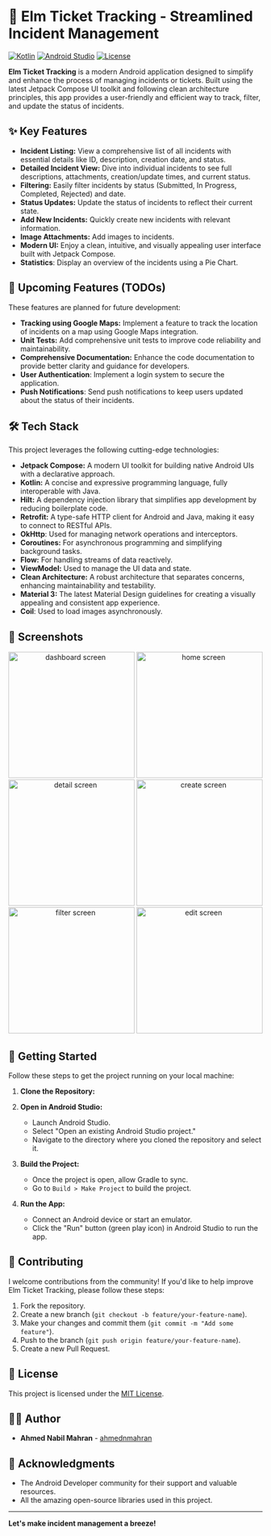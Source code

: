 # 🎫 Elm Ticket Tracking - Streamlined Incident Management

[![Kotlin](https://img.shields.io/badge/kotlin-%237F52FF.svg?style=for-the-badge&logo=kotlin&logoColor=white)](https://kotlinlang.org/)
[![Android Studio](https://img.shields.io/badge/Android%20Studio-3DDC84.svg?style=for-the-badge&logo=android-studio&logoColor=white)](https://developer.android.com/studio)
[![License](https://img.shields.io/badge/License-MIT-blue.svg)](https://opensource.org/licenses/MIT)

**Elm Ticket Tracking** is a modern Android application designed to simplify and enhance the process of managing incidents or tickets. Built using the latest Jetpack Compose UI toolkit and following clean architecture principles, this app provides a user-friendly and efficient way to track, filter, and update the status of incidents.

## ✨ Key Features

*   **Incident Listing:** View a comprehensive list of all incidents with essential details like ID, description, creation date, and status.
*   **Detailed Incident View:** Dive into individual incidents to see full descriptions, attachments, creation/update times, and current status.
*   **Filtering:** Easily filter incidents by status (Submitted, In Progress, Completed, Rejected) and date.
*   **Status Updates:** Update the status of incidents to reflect their current state.
*   **Add New Incidents:** Quickly create new incidents with relevant information.
*   **Image Attachments:** Add images to incidents.
*   **Modern UI:** Enjoy a clean, intuitive, and visually appealing user interface built with Jetpack Compose.
* **Statistics**: Display an overview of the incidents using a Pie Chart.

## 🚧 Upcoming Features (TODOs)

These features are planned for future development:

*   **Tracking using Google Maps:** Implement a feature to track the location of incidents on a map using Google Maps integration.
*   **Unit Tests:** Add comprehensive unit tests to improve code reliability and maintainability.
*   **Comprehensive Documentation:** Enhance the code documentation to provide better clarity and guidance for developers.
* **User Authentication**: Implement a login system to secure the application.
* **Push Notifications**: Send push notifications to keep users updated about the status of their incidents.

## 🛠️ Tech Stack

This project leverages the following cutting-edge technologies:

*   **Jetpack Compose:** A modern UI toolkit for building native Android UIs with a declarative approach.
*   **Kotlin:** A concise and expressive programming language, fully interoperable with Java.
*   **Hilt:** A dependency injection library that simplifies app development by reducing boilerplate code.
*   **Retrofit:** A type-safe HTTP client for Android and Java, making it easy to connect to RESTful APIs.
* **OkHttp**: Used for managing network operations and interceptors.
*   **Coroutines:** For asynchronous programming and simplifying background tasks.
*   **Flow:** For handling streams of data reactively.
* **ViewModel:** Used to manage the UI data and state.
*   **Clean Architecture:** A robust architecture that separates concerns, enhancing maintainability and testability.
*   **Material 3:** The latest Material Design guidelines for creating a visually appealing and consistent app experience.
* **Coil**: Used to load images asynchronously.

## 📱 Screenshots

<div align="center">

<img src="screenshots/dashboard.png" width="250" alt="dashboard screen"/>
<img src="screenshots/homescreen.png" width="250" alt="home screen"/>
<img src="screenshots/details.png" width="250" alt="detail screen"/>
<img src="screenshots/addNewTask.png" width="250" alt="create screen"/>
<img src="screenshots/filter.png" width="250" alt="filter screen"/>
<img src="screenshots/edit.png" width="250" alt="edit screen"/>
</div>

## 🚀 Getting Started

Follow these steps to get the project running on your local machine:

1.  **Clone the Repository:**
2.  **Open in Android Studio:**
    *   Launch Android Studio.
    *   Select "Open an existing Android Studio project."
    *   Navigate to the directory where you cloned the repository and select it.

3.  **Build the Project:**
    *   Once the project is open, allow Gradle to sync.
    *   Go to `Build > Make Project` to build the project.

4.  **Run the App:**
    *   Connect an Android device or start an emulator.
    *   Click the "Run" button (green play icon) in Android Studio to run the app.

## 🤝 Contributing

I welcome contributions from the community! If you'd like to help improve Elm Ticket Tracking, please follow these steps:

1.  Fork the repository.
2.  Create a new branch (`git checkout -b feature/your-feature-name`).
3.  Make your changes and commit them (`git commit -m "Add some feature"`).
4.  Push to the branch (`git push origin feature/your-feature-name`).
5.  Create a new Pull Request.

## 📄 License

This project is licensed under the [MIT License](https://opensource.org/licenses/MIT).

## 👨‍💻 Author

*   **Ahmed Nabil Mahran** - [ahmednmahran](https://github.com/ahmednmahran)

## 🙏 Acknowledgments

*   The Android Developer community for their support and valuable resources.
* All the amazing open-source libraries used in this project.

---

**Let's make incident management a breeze!**
